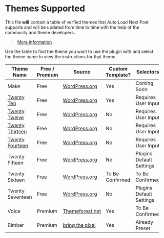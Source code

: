 # Themes Supported

This file **will** contain a table of verfied themes that Auto Load Next Post supports and will be updated from time to time with the help of the community and theme developers.

> [More information](https://github.com/seb86/Auto-Load-Next-Post/issues/63)

Use the table to find the theme you want to use the plugin with and select the theme name to view the instructions for that theme.

Theme Name | Free / Premium | Source | Custom Template? | Selectors | Custom Post Nav
------------ | ------------- | ------------- | ------------- | ------------- | -------------
Make | Free | [WordPress.org](https://wordpress.org/themes/make/) | Yes | Coming Soon | No
[Twenty Ten](https://github.com/seb86/alnp-theme-support/tree/master/twentyten) | Free | [WordPress.org](https://wordpress.org/themes/twentyten/) | Yes | Requires User Input | No
[Twenty Twelve](https://github.com/seb86/alnp-theme-support/tree/master/twentytwelve) | Free | [WordPress.org](https://wordpress.org/themes/twentytwelve/) | No | Requires User Input | Yes
[Twenty Thirteen](https://github.com/seb86/alnp-theme-support/tree/master/twentythirteen) | Free | [WordPress.org](https://wordpress.org/themes/twentythirteen/) | No | Requires User Input | Yes
[Twenty Fourteen](https://github.com/seb86/alnp-theme-support/tree/master/twentyfourteen) | Free | [WordPress.org](https://wordpress.org/themes/twentyfourteen/) | No | Requires User Input | No
Twenty Fifteen | Free | [WordPress.org](https://wordpress.org/themes/twentyfifteen/) | No | Plugins Default Settings | To Be Confirmed
Twenty Sixteen | Free | [WordPress.org](https://wordpress.org/themes/twentysixteen/) | To Be Confirmed | To Be Confirmed | To Be Confirmed
Twenty Seventeen | Free | [WordPress.org](https://wordpress.org/themes/twentyseventeen/) | No | Plugins Default Settings | To Be Confirmed
Voice | Premium | [Themeforest.net](https://themeforest.net/item/voice-clean-newsmagazine-wordpress-theme/9646105) | Yes | To Be Confirmed | To Be Confirmed
Bimber | Premium | [bring the pixel](http://www.bringthepixel.com/) | Yes | Already Preset | -
